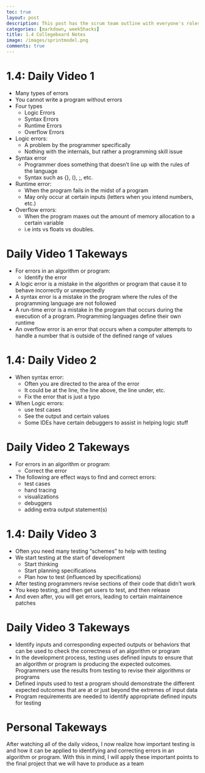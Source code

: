 ```yaml
---
toc: true
layout: post
description: This post has the scrum team outline with everyone's roles as well as plans for the final project. 
categories: [markdown, week5hacks]
title: 1.4 Collegeboard Notes
image: /images/sprintmodel.png
comments: true
---
```


# 1.4: Daily Video 1

- Many types of errors
- You cannot write a program without errors
- Four types
    - Logic Errors
    - Syntax Errors
    - Runtime Errors
    - Overflow Errors
- Logic errors:
    - A problem by the programmer specifically
    - Nothing with the internals, but rather a programming skill issue
- Syntax error
    - Programmer does something that doesn’t line up with the rules of the language
    - Syntax such as {}, (), ;, etc.
- Runtime error:
    - When the program fails in the midst of a program
    - May only occur at certain inputs (letters when you intend numbers, etc.)
- Overflow errors:
    - When the program maxes out the amount of memory allocation to a certain variable
    - i.e ints vs floats vs doubles.

# Daily Video 1 Takeways

- For errors in an algorithm or program:
    - Identify the error
- A logic error is a mistake in the algorithm or program that cause it to behave incorrectly or unexpectedly
- A syntax error is a mistake in the program where the rules of the programming language are not followed
- A run-time error is a mistake in the program that occurs during the execution of a program. Programming languages define their own runtime
- An overflow error is an error that occurs when a computer attempts to handle a number that is outside of the defined range of values

# 1.4: Daily Video 2

- When syntax error:
    - Often you are directed to the area of the error
    - It could be at the line, the line above, the line under, etc.
    - Fix the error that is just a typo
- When Logic errors:
    - use test cases
    - See the output and certain values
    - Some IDEs have certain debuggers to assist in helping logic stuff

# Daily Video 2 Takeways

- For errors in an algorithm or program:
    - Correct the error
- The following are effect ways to find and correct errors:
    - test cases
    - hand tracing
    - visualizations
    - debuggers
    - adding extra output statement(s)


# 1.4: Daily Video 3

- Often you need many testing “schemes” to help with testing
- We start testing at the start of development
    - Start thinking
    - Start planning specifications
    - Plan how to test (influenced by specifications)
- After testing programmers revise sections of their code that didn’t work
- You keep testing, and then get users to test, and then release
- And even after, you will get errors, leading to certain maintainence patches

# Daily Video 3 Takeways

- Identify inputs and corresponding expected outputs or behaviors that can be used to check the correctness of an algorithm or program
- In the development process, testing uses defined inputs to ensure that an algorithm or program is producing the expected outcomes. Programmers use the results from testing to revise their algorithms or programs
- Defined inputs used to test a program should demonstrate the different expected outcomes that are at or just beyond the extremes of input data
- Program requirements are needed to identify appropriate defined inputs for testing


# Personal Takeways

After watching all of the daily videos, I now realize how important testing is and how it can be applied to identifying and correcting errors in an algorithm or program. With this in mind, I will apply these important points to the final project that we will have to produce as a team